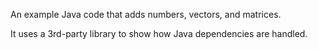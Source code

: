 An example Java code that adds numbers, vectors, and matrices.

It uses a 3rd-party library to show how Java dependencies are handled.
